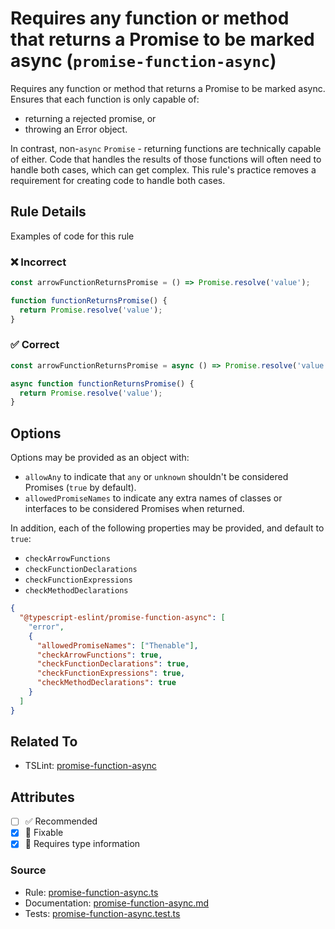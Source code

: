# Requires any function or method that returns a Promise to be marked async (`promise-function-async`)

Requires any function or method that returns a Promise to be marked async.
Ensures that each function is only capable of:

- returning a rejected promise, or
- throwing an Error object.

In contrast, non-`async` `Promise` - returning functions are technically capable of either.
Code that handles the results of those functions will often need to handle both cases, which can get complex.
This rule's practice removes a requirement for creating code to handle both cases.

## Rule Details

Examples of code for this rule

<!--tabs-->

### ❌ Incorrect

```ts
const arrowFunctionReturnsPromise = () => Promise.resolve('value');

function functionReturnsPromise() {
  return Promise.resolve('value');
}
```

### ✅ Correct

```ts
const arrowFunctionReturnsPromise = async () => Promise.resolve('value');

async function functionReturnsPromise() {
  return Promise.resolve('value');
}
```

## Options

Options may be provided as an object with:

- `allowAny` to indicate that `any` or `unknown` shouldn't be considered Promises (`true` by default).
- `allowedPromiseNames` to indicate any extra names of classes or interfaces to be considered Promises when returned.

In addition, each of the following properties may be provided, and default to `true`:

- `checkArrowFunctions`
- `checkFunctionDeclarations`
- `checkFunctionExpressions`
- `checkMethodDeclarations`

```json
{
  "@typescript-eslint/promise-function-async": [
    "error",
    {
      "allowedPromiseNames": ["Thenable"],
      "checkArrowFunctions": true,
      "checkFunctionDeclarations": true,
      "checkFunctionExpressions": true,
      "checkMethodDeclarations": true
    }
  ]
}
```

## Related To

- TSLint: [promise-function-async](https://palantir.github.io/tslint/rules/promise-function-async)

## Attributes

- [ ] ✅ Recommended
- [x] 🔧 Fixable
- [x] 💭 Requires type information

### Source

- Rule: [promise-function-async.ts](https://github.com/typescript-eslint/typescript-eslint/blob/main/packages/eslint-plugin/src/rules/promise-function-async.ts)
- Documentation: [promise-function-async.md](https://github.com/typescript-eslint/typescript-eslint/blob/main/packages/eslint-plugin/docs/rules/promise-function-async.md)
- Tests: [promise-function-async.test.ts](https://github.com/typescript-eslint/typescript-eslint/blob/main/packages/eslint-plugin/tests/rules/promise-function-async.test.ts)
